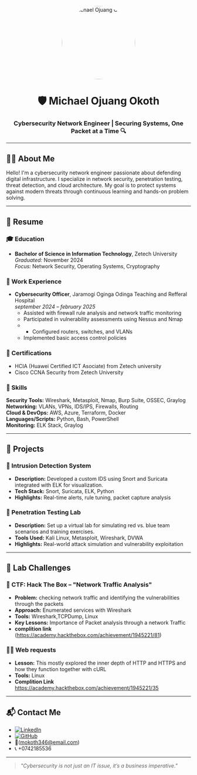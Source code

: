 <p align="center">
  <img src="IMG_6897.JPG" alt="michael Ojuang Okoth" width="200" height="200" style="border-radius: 50%;">
</p>

<h1 align="center">🛡️ Michael Ojuang Okoth</h1>
<h3 align="center">Cybersecurity Network Engineer | Securing Systems, One Packet at a Time 🔍</h3>

---

## 👨‍💼 About Me

Hello! I'm a cybersecurity network engineer passionate about defending digital infrastructure. I specialize in network security, penetration testing, threat detection, and cloud architecture. My goal is to protect systems against modern threats through continuous learning and hands-on problem solving.

---

## 📄 Resume

### 🎓 Education

- **Bachelor of Science in Information Technology**, Zetech University  
  *Graduated:* November 2024  
  *Focus:* Network Security, Operating Systems, Cryptography

### 💼 Work Experience

- **Cybersecurity Officer**, Jaramogi Oginga Odinga Teaching and Refferal Hospital  
  *september 2024 – february 2025*  
  - Assisted with firewall rule analysis and network traffic monitoring  
  - Participated in vulnerability assessments using Nessus and Nmap
  - - Configured routers, switches, and VLANs  
  - Implemented basic access control policies  

### 📜 Certifications

- HCIA (Huawei Certified ICT Asociate) from Zetech university  
- Cisco CCNA Security from Zetech University 
 

### 🧠 Skills

**Security Tools:** Wireshark, Metasploit, Nmap, Burp Suite, OSSEC, Graylog  
**Networking:** VLANs, VPNs, IDS/IPS, Firewalls, Routing  
**Cloud & DevOps:** AWS, Azure, Terraform, Docker  
**Languages/Scripts:** Python, Bash, PowerShell  
**Monitoring:** ELK Stack, Graylog 

---

## 🚧 Projects

### 🔐 Intrusion Detection System

- **Description:** Developed a custom IDS using Snort and Suricata integrated with ELK for visualization.  
- **Tech Stack:** Snort, Suricata, ELK, Python  
- **Highlights:** Real-time alerts, rule tuning, packet capture analysis

### 🧪 Penetration Testing Lab

- **Description:** Set up a virtual lab for simulating red vs. blue team scenarios and training exercises.  
- **Tools Used:** Kali Linux, Metasploit, Wireshark, DVWA  
- **Highlights:** Real-world attack simulation and vulnerability exploitation

---

## 🧪 Lab Challenges

### 🧩 CTF: Hack The Box – "Network Traffic Analysis"

- **Problem:** checking network traffic and identifying the vulnerabilities through the packets  
- **Approach:** Enumerated services with Wireshark 
- **Tools:** Wireshark,TCPDump, Linux  
- **Key Lessons:** Importance of Packet analysis through a network Traffic
- **complition link** (https://academy.hackthebox.com/achievement/1945221/81)

### 🕵️‍♂️ Web requests

- **Lesson:** This mostly explored the inner depth of HTTP and HTTPS and how they function together with cURL 
- **Tools:** Linux
- **Complition Link** https://academy.hackthebox.com/achievement/1945221/35


---

## 📬 Contact Me

- [![LinkedIn](https://img.shields.io/badge/LinkedIn-Connect-blue?logo=linkedin)](https://www.linkedin.com/in/michaelokoth)  
- [![GitHub](https://img.shields.io/badge/GitHub-Portfolio-black?logo=github)](https://github.com/michaelokoth)  
- 📧(mokoth346@email.com) 
- 📞 +0742185536  

---

> _"Cybersecurity is not just an IT issue, it’s a business imperative."_  

